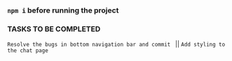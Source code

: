 ### `npm i` before running the project


 ###  TASKS TO BE COMPLETED
``Resolve the bugs in bottom navigation bar and commit ``  ||
`` Add styling to the chat page  ``
